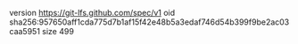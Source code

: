 version https://git-lfs.github.com/spec/v1
oid sha256:957650aff1cda775d7b1af15f42e48b5a3edaf746d54b399f9be2ac03caa5951
size 499
